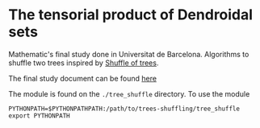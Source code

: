 # The tensorial product of Dendroidal sets
Mathematic's final study done in Universitat de Barcelona.
Algorithms to shuffle two trees inspired by [Shuffle of trees](https://arxiv.org/abs/1705.03638).

The final study document can be found [here](https://github.com/rbrasco/trees-shuffling/blob/main/latex/conjuntos_dendroidales/producto_tensorial_conjuntos_dendroidales_roger_brasco.pdf)

The module is found on the `./tree_shuffle` directory. To use the module
```
PYTHONPATH=$PYTHONPATHPATH:/path/to/trees-shuffling/tree_shuffle
export PYTHONPATH
```
